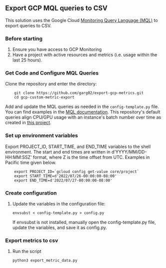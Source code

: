 ## Export GCP MQL queries to CSV

This solution uses the Google Cloud [Monitoring Query Language (MQL)](https://cloud.google.com/monitoring/mql) to export queries to CSV.


### Before starting
1.  Ensure you have access to GCP Monitoring
2.  Have a project with active resources and metrics (i.e. usage within the last 25 hours). 


### Get Code and Configure MQL Queries
Clone the repository and enter the directory:

        git clone https://github.com/garg02/export-gcp-metrics.git
        cd gcp-custom-metric-export

Add and update the MQL queries as needed in the `config-template.py` file. You can find examples in the [MQL documentation](https://cloud.google.com/monitoring/mql/examples). This repository's default queries align CPU/GPU usage with an instance's batch number over time as created in [this project](https://github.com/garg02/gcp-custom-metric).


### Set up environment variables 
Export PROJECT_ID, START_TIME, and END_TIME variables to the shell environment. The start and end times are written in d'YYYY/MM/DD-HH:MM:SSZ' format, where Z is the time offset from UTC. Examples in Pacific time given below.

        export PROJECT_ID=`gcloud config get-value core/project`
        export START_TIME=d'2022/07/26-00:00:00-08:00'
        export END_TIME=d'2022/07/27-00:00:00-08:00'
        
### Create configuration

1.  Update the variables in the configuration file:
       
        envsubst < config-template.py > config.py
    
    If envsubst is not installed, manually open the config-template.py file, update the variables, and save it as config.py.

### Export metrics to csv
1.  Run the script

        python3 export_metric_data.py

